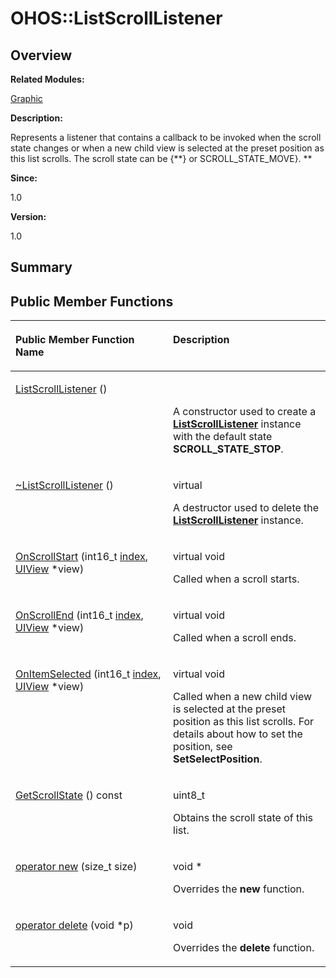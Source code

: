 # OHOS::ListScrollListener<a name="ZH-CN_TOPIC_0000001055518114"></a>

## **Overview**<a name="section977636662084839"></a>

**Related Modules:**

[Graphic](Graphic.md)

**Description:**

Represents a listener that contains a callback to be invoked when the scroll state changes or when a new child view is selected at the preset position as this list scrolls. The scroll state can be \{**\} or SCROLL\_STATE\_MOVE\}. **

**Since:**

1.0

**Version:**

1.0

## **Summary**<a name="section283047623084839"></a>

## Public Member Functions<a name="pub-methods"></a>

<a name="table1623017130084839"></a>
<table><thead align="left"><tr id="row451862500084839"><th class="cellrowborder" valign="top" width="50%" id="mcps1.1.3.1.1"><p id="p795555050084839"><a name="p795555050084839"></a><a name="p795555050084839"></a>Public Member Function Name</p>
</th>
<th class="cellrowborder" valign="top" width="50%" id="mcps1.1.3.1.2"><p id="p317108990084839"><a name="p317108990084839"></a><a name="p317108990084839"></a>Description</p>
</th>
</tr>
</thead>
<tbody><tr id="row1742256722084839"><td class="cellrowborder" valign="top" width="50%" headers="mcps1.1.3.1.1 "><p id="p1142384720084839"><a name="p1142384720084839"></a><a name="p1142384720084839"></a><a href="Graphic.md#gabed0d1b84d44874c94487796be82748f">ListScrollListener</a> ()</p>
</td>
<td class="cellrowborder" valign="top" width="50%" headers="mcps1.1.3.1.2 "><p id="p1671956719084839"><a name="p1671956719084839"></a><a name="p1671956719084839"></a>&nbsp;</p>
<p id="p1194018139084839"><a name="p1194018139084839"></a><a name="p1194018139084839"></a>A constructor used to create a <strong id="b1307447596084839"><a name="b1307447596084839"></a><a name="b1307447596084839"></a><a href="OHOS-ListScrollListener.md">ListScrollListener</a></strong> instance with the default state <strong id="b1838536647084839"><a name="b1838536647084839"></a><a name="b1838536647084839"></a>SCROLL_STATE_STOP</strong>. </p>
</td>
</tr>
<tr id="row974972079084839"><td class="cellrowborder" valign="top" width="50%" headers="mcps1.1.3.1.1 "><p id="p717812358084839"><a name="p717812358084839"></a><a name="p717812358084839"></a><a href="Graphic.md#gace5864b41e1f07feecb33b3f897fe02d">~ListScrollListener</a> ()</p>
</td>
<td class="cellrowborder" valign="top" width="50%" headers="mcps1.1.3.1.2 "><p id="p1412860401084839"><a name="p1412860401084839"></a><a name="p1412860401084839"></a>virtual&nbsp;</p>
<p id="p443219448084839"><a name="p443219448084839"></a><a name="p443219448084839"></a>A destructor used to delete the <strong id="b579594951084839"><a name="b579594951084839"></a><a name="b579594951084839"></a><a href="OHOS-ListScrollListener.md">ListScrollListener</a></strong> instance. </p>
</td>
</tr>
<tr id="row1415594546084839"><td class="cellrowborder" valign="top" width="50%" headers="mcps1.1.3.1.1 "><p id="p1549035898084839"><a name="p1549035898084839"></a><a name="p1549035898084839"></a><a href="Graphic.md#gae802e8b4c48f7d416d6809ba8fa89428">OnScrollStart</a> (int16_t <a href="UTILS.md#ga1d3748ca570dcb09a2fb28e8015107dd">index</a>, <a href="OHOS-UIView.md">UIView</a> *view)</p>
</td>
<td class="cellrowborder" valign="top" width="50%" headers="mcps1.1.3.1.2 "><p id="p1277492120084839"><a name="p1277492120084839"></a><a name="p1277492120084839"></a>virtual void&nbsp;</p>
<p id="p1673187730084839"><a name="p1673187730084839"></a><a name="p1673187730084839"></a>Called when a scroll starts. </p>
</td>
</tr>
<tr id="row316027435084839"><td class="cellrowborder" valign="top" width="50%" headers="mcps1.1.3.1.1 "><p id="p398777933084839"><a name="p398777933084839"></a><a name="p398777933084839"></a><a href="Graphic.md#ga74cc55be27bfd4c21f10d859bc1fbd3d">OnScrollEnd</a> (int16_t <a href="UTILS.md#ga1d3748ca570dcb09a2fb28e8015107dd">index</a>, <a href="OHOS-UIView.md">UIView</a> *view)</p>
</td>
<td class="cellrowborder" valign="top" width="50%" headers="mcps1.1.3.1.2 "><p id="p333091515084839"><a name="p333091515084839"></a><a name="p333091515084839"></a>virtual void&nbsp;</p>
<p id="p668615407084839"><a name="p668615407084839"></a><a name="p668615407084839"></a>Called when a scroll ends. </p>
</td>
</tr>
<tr id="row1239268735084839"><td class="cellrowborder" valign="top" width="50%" headers="mcps1.1.3.1.1 "><p id="p1370305487084839"><a name="p1370305487084839"></a><a name="p1370305487084839"></a><a href="Graphic.md#gab6b77fec222bb03439d2d0a37538f1f0">OnItemSelected</a> (int16_t <a href="UTILS.md#ga1d3748ca570dcb09a2fb28e8015107dd">index</a>, <a href="OHOS-UIView.md">UIView</a> *view)</p>
</td>
<td class="cellrowborder" valign="top" width="50%" headers="mcps1.1.3.1.2 "><p id="p1652611595084839"><a name="p1652611595084839"></a><a name="p1652611595084839"></a>virtual void&nbsp;</p>
<p id="p2120213667084839"><a name="p2120213667084839"></a><a name="p2120213667084839"></a>Called when a new child view is selected at the preset position as this list scrolls. For details about how to set the position, see <strong id="b132602106084839"><a name="b132602106084839"></a><a name="b132602106084839"></a>SetSelectPosition</strong>. </p>
</td>
</tr>
<tr id="row1789970682084839"><td class="cellrowborder" valign="top" width="50%" headers="mcps1.1.3.1.1 "><p id="p2093954429084839"><a name="p2093954429084839"></a><a name="p2093954429084839"></a><a href="Graphic.md#ga3710c81b7fe02708da391d23cf08ddad">GetScrollState</a> () const</p>
</td>
<td class="cellrowborder" valign="top" width="50%" headers="mcps1.1.3.1.2 "><p id="p1034762863084839"><a name="p1034762863084839"></a><a name="p1034762863084839"></a>uint8_t&nbsp;</p>
<p id="p2063610299084839"><a name="p2063610299084839"></a><a name="p2063610299084839"></a>Obtains the scroll state of this list. </p>
</td>
</tr>
<tr id="row807476592084839"><td class="cellrowborder" valign="top" width="50%" headers="mcps1.1.3.1.1 "><p id="p268153373084839"><a name="p268153373084839"></a><a name="p268153373084839"></a><a href="Graphic.md#ga4854963aa969ee20a6cd174a70f5cd23">operator new</a> (size_t size)</p>
</td>
<td class="cellrowborder" valign="top" width="50%" headers="mcps1.1.3.1.2 "><p id="p1634102454084839"><a name="p1634102454084839"></a><a name="p1634102454084839"></a>void *&nbsp;</p>
<p id="p830091960084839"><a name="p830091960084839"></a><a name="p830091960084839"></a>Overrides the <strong id="b679844749084839"><a name="b679844749084839"></a><a name="b679844749084839"></a>new</strong> function. </p>
</td>
</tr>
<tr id="row1522181931084839"><td class="cellrowborder" valign="top" width="50%" headers="mcps1.1.3.1.1 "><p id="p480437836084839"><a name="p480437836084839"></a><a name="p480437836084839"></a><a href="Graphic.md#gadf1997a0f56ac2b220e7f0f8e8e0a6ef">operator delete</a> (void *p)</p>
</td>
<td class="cellrowborder" valign="top" width="50%" headers="mcps1.1.3.1.2 "><p id="p661059672084839"><a name="p661059672084839"></a><a name="p661059672084839"></a>void&nbsp;</p>
<p id="p1342053637084839"><a name="p1342053637084839"></a><a name="p1342053637084839"></a>Overrides the <strong id="b201038202084839"><a name="b201038202084839"></a><a name="b201038202084839"></a>delete</strong> function. </p>
</td>
</tr>
</tbody>
</table>

